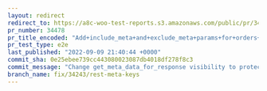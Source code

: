 ```yaml
---
layout: redirect
redirect_to: https://a8c-woo-test-reports.s3.amazonaws.com/public/pr/34478/e2e/index.html
pr_number: 34478
pr_title_encoded: "Add+include_meta+and+exclude_meta+params+for+orders+and+products"
pr_test_type: e2e
last_published: "2022-09-09 21:40:44 +0000"
commit_sha: 0e25ebee739cc443080023087db4018df278f8c3
commit_message: "Change get_meta_data_for_response visibility to protected"
branch_name: fix/34243/rest-meta-keys
---
```

